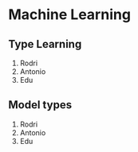 # Machine Learning
## Type Learning

1. Rodri
2. Antonio
3. Edu

## Model types

1. Rodri
2. Antonio
3. Edu
